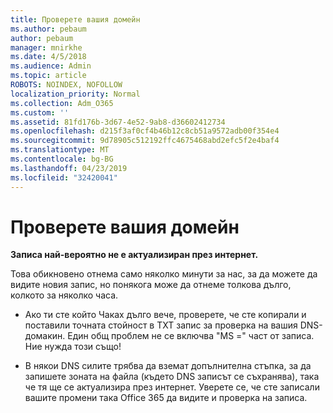 ```yaml
---
title: Проверете вашия домейн
ms.author: pebaum
author: pebaum
manager: mnirkhe
ms.date: 4/5/2018
ms.audience: Admin
ms.topic: article
ROBOTS: NOINDEX, NOFOLLOW
localization_priority: Normal
ms.collection: Adm_O365
ms.custom: ''
ms.assetid: 81fd176b-3d67-4e52-9ab8-d36602412734
ms.openlocfilehash: d215f3af0cf4b46b12c8cb51a9572adb00f354e4
ms.sourcegitcommit: 9d78905c512192ffc4675468abd2efc5f2e4baf4
ms.translationtype: MT
ms.contentlocale: bg-BG
ms.lasthandoff: 04/23/2019
ms.locfileid: "32420041"
---
```

# <a name="verify-your-domain"></a>Проверете вашия домейн

 **Записа най-вероятно не е актуализиран през интернет.**
  
Това обикновено отнема само няколко минути за нас, за да можете да видите новия запис, но понякога може да отнеме толкова дълго, колкото за няколко часа. 
  
- Ако ти сте който Чаках дълго вече, проверете, че сте копирали и поставили точната стойност в TXT запис за проверка на вашия DNS-домакин. Един общ проблем не се включва "MS =" част от записа. Ние нужда този също!
    
- В някои DNS силите трябва да вземат допълнителна стъпка, за да запишете зоната на файла (където DNS записът се съхранява), така че тя ще се актуализира през интернет. Уверете се, че сте записали вашите промени така Office 365 да видите и проверка на записа.
    

